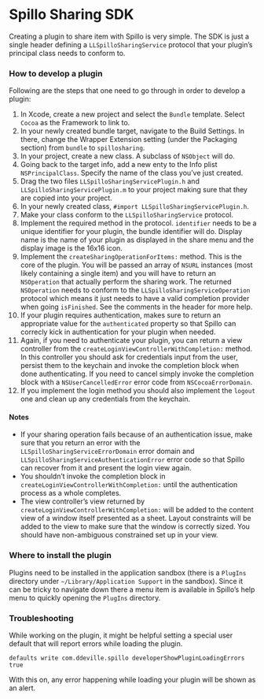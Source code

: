 Spillo Sharing SDK
==================

Creating a plugin to share item with Spillo is very simple. The SDK is just a single header defining a `LLSpilloSharingService` protocol that your plugin’s principal class needs to conform to.

### How to develop a plugin

Following are the steps that one need to go through in order to develop a plugin:

1. In Xcode, create a new project and select the `Bundle` template. Select `Cocoa` as the Framework to link to.
2. In your newly created bundle target, navigate to the Build Settings. In there, change the Wrapper Extension setting (under the Packaging section) from `bundle` to `spillosharing`.
3. In your project, create a new class. A subclass of `NSObject` will do.
4. Going back to the target info, add a new enty to the Info plist `NSPrincipalClass`. Specify the name of the class you’ve just created.
5. Drag the two files `LLSpilloSharingServicePlugin.h` and `LLSpilloSharingServicePlugin.m` to your project making sure that they are copied into your project.
6. In your newly created class, `#import LLSpilloSharingServicePlugin.h`.
7. Make your class conform to the `LLSpilloSharingService` protocol.
8. Implement the required method in the protocol. `identifier` needs to be a unique identifier for your plugin, the bundle identifier will do. Display name is the name of your plugin as displayed in the share menu and the display image is the 16x16 icon.
9. Implement the `createSharingOperationForItems:` method. This is the core of the plugin. You will be passed an array of `NSURL` instances (most likely containing a single item) and you will have to return an `NSOperation` that actually perform the sharing work. The returned `NSOperation` needs to conform to the `LLSpilloSharingServiceOperation` protocol which means it just needs to have a valid completion provider when going `isFinished`. See the comments in the header for more help.
10. If your plugin requires authentication, makes sure to return an appropriate value for the `authenticated` property so that Spillo can correcly kick in authentication for your plugin when needed.
11. Again, if you need to authenticate your plugin, you can return a view controller from the `createLoginViewControllerWithCompletion:` method. In this controller you should ask for credentials input from the user, persist them to the keychain and invoke the completion block when done authenticating. If you need to cancel simply invoke the completion block with a `NSUserCancelledError` error code from `NSCocoaErrorDomain`.
12. If you implement the login method you should also implement the `logout` one and clean up any credentials from the keychain.

#### Notes
- If your sharing operation fails because of an authentication issue, make sure that you return an error with the `LLSpilloSharingServiceErrorDomain` error domain and `LLSpilloSharingServiceAuthenticationError` error code so that Spillo can recover from it and present the login view again.
- You shouldn’t invoke the completion block in `createLoginViewControllerWithCompletion:` until the authentication process as a whole completes.
- The view controller’s view returned by `createLoginViewControllerWithCompletion:` will be added to the content view of a window itself presented as a sheet. Layout constraints will be added to the view to make sure that the window is correctly sized. You should have non-ambiguous constrained set up in your view.

### Where to install the plugin

Plugins need to be installed in the application sandbox (there is a `PlugIns` directory under `~/Library/Application Support` in the sandbox). Since it can be tricky to navigate down there a menu item is available in Spillo’s help menu to quickly opening the `PlugIns` directory.

### Troubleshooting

While working on the plugin, it might be helpful setting a special user default that will report errors while loading the plugin.

```
defaults write com.ddeville.spillo developerShowPluginLoadingErrors true
```

With this on, any error happening while loading your plugin will be shown as an alert.

